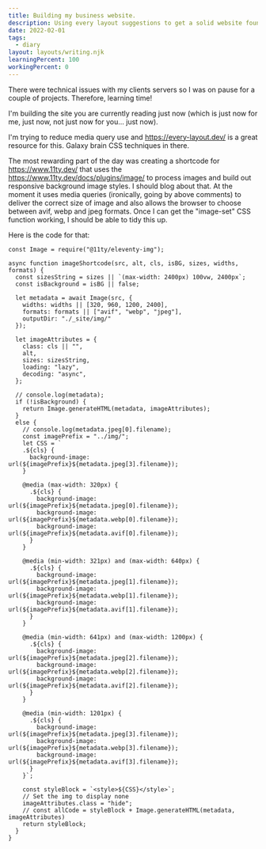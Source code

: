 ```yaml
---
title: Building my business website.
description: Using every layout suggestions to get a solid website foundation.
date: 2022-02-01
tags:
  - diary
layout: layouts/writing.njk
learningPercent: 100
workingPercent: 0
---
```


There were technical issues with my clients servers so I was on pause for a couple of projects. Therefore, learning time!

I'm building the site you are currently reading just now (which is just now for me, just now, not just now for you... just now).

I'm trying to reduce media query use and https://every-layout.dev/ is a great resource for this. Galaxy brain CSS techniques in there.

The most rewarding part of the day was creating a shortcode for https://www.11ty.dev/ that uses the https://www.11ty.dev/docs/plugins/image/ to process images and build out responsive background image styles. I should blog about that. At the moment it uses media queries (ironically, going by above comments) to deliver the correct size of image and also allows the browser to choose between avif, webp and jpeg formats. Once I can get the "image-set" CSS function working, I should be able to tidy this up.

Here is the code for that:

```
const Image = require("@11ty/eleventy-img");

async function imageShortcode(src, alt, cls, isBG, sizes, widths, formats) {
  const sizesString = sizes || `(max-width: 2400px) 100vw, 2400px`;
  const isBackground = isBG || false;

  let metadata = await Image(src, {
    widths: widths || [320, 960, 1200, 2400],
    formats: formats || ["avif", "webp", "jpeg"],
    outputDir: "./_site/img/"
  });

  let imageAttributes = {
    class: cls || "",
    alt,
    sizes: sizesString,
    loading: "lazy",
    decoding: "async",
  };

  // console.log(metadata);
  if (!isBackground) {
    return Image.generateHTML(metadata, imageAttributes);
  }
  else {
    // console.log(metadata.jpeg[0].filename);
    const imagePrefix = "../img/";
    let CSS = `
    .${cls} {
      background-image: url(${imagePrefix}${metadata.jpeg[3].filename});
    }

    @media (max-width: 320px) {
      .${cls} {
        background-image: url(${imagePrefix}${metadata.jpeg[0].filename});
        background-image: url(${imagePrefix}${metadata.webp[0].filename});
        background-image: url(${imagePrefix}${metadata.avif[0].filename});
      }
    }

    @media (min-width: 321px) and (max-width: 640px) {
      .${cls} {
        background-image: url(${imagePrefix}${metadata.jpeg[1].filename});
        background-image: url(${imagePrefix}${metadata.webp[1].filename});
        background-image: url(${imagePrefix}${metadata.avif[1].filename});
      }
    }

    @media (min-width: 641px) and (max-width: 1200px) {
      .${cls} {
        background-image: url(${imagePrefix}${metadata.jpeg[2].filename});
        background-image: url(${imagePrefix}${metadata.webp[2].filename});
        background-image: url(${imagePrefix}${metadata.avif[2].filename});
      }
    }

    @media (min-width: 1201px) {
      .${cls} {
        background-image: url(${imagePrefix}${metadata.jpeg[3].filename});
        background-image: url(${imagePrefix}${metadata.webp[3].filename});
        background-image: url(${imagePrefix}${metadata.avif[3].filename});
      }
    }`;

    const styleBlock = `<style>${CSS}</style>`;
    // Set the img to display none
    imageAttributes.class = "hide";
    // const allCode = styleBlock + Image.generateHTML(metadata, imageAttributes)
    return styleBlock;
  }
}
```
